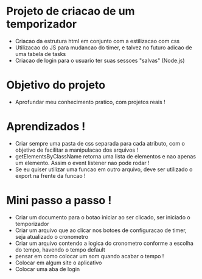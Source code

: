 # Projeto de criacao de um temporizador
- Criacao da estrutura html em conjunto com a estilizacao com css
- Utilizacao do JS para mudancao do timer, e talvez no futuro adicao de uma tabela de tasks
- Criacao de login para o usuario ter suas sessoes "salvas" (Node.js)

# Objetivo do projeto
- Aprofundar meu conhecimento pratico, com projetos reais !

# Aprendizados !
- Criar sempre uma pasta de css separada para cada atributo, com o objetivo de facilitar a manipulacao dos arquivos !
- getElementsByClassName retorna uma lista de elementos e nao apenas um elemento. Assim o event listener nao pode rodar !
- Se eu quiser utilizar uma funcao em outro arquivo, deve ser utilizado o export na frente da funcao !

# Mini passo a passo !
- Criar um documento para o botao iniciar ao ser clicado, ser iniciado o temporizador
- Criar um arquivo que ao clicar nos botoes de configuracao de timer, seja atualizado o cronometro 
- Criar um arquivo contendo a logica do cronometro conforme a escolha do tempo, havendo o tempo default
- pensar em como colocar um som quando acabar o tempo !
- Colocar em algum site o aplicativo
- Colocar uma aba de login